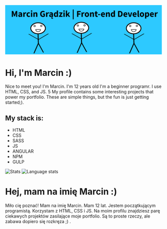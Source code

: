 <img src="https://github.com/marcing20067/marcing20067/blob/master/banner.png" alt="Marcin Grądzik banner">

# Hi, I'm Marcin :)

Nice to meet you! I'm Marcin. I'm 12 years old I'm a beginner programr. I use HTML, CSS, and JS. 5 My profile contains some interesting projects that power my portfolio.
These are simple things, but the fun is just getting started;).

## My stack is:

- HTML
- CSS
- SASS
- JS
- ANGULAR
- NPM
- GULP

![Stats](https://github-readme-stats.vercel.app/api?username=marcing20067&show_icons=true&include_all_commits=true&count_private=true&hide_title=true)
![Language stats](https://github-readme-stats.vercel.app/api/top-langs/?username=marcing20067&layout=compact)

# Hej, mam na imię Marcin :)

Miło cię poznać! Mam na imię Marcin. Mam 12 lat. Jestem początkującym programistą. Korzystam z HTML, CSS i JS. 
Na moim profilu znajdziesz parę ciekawych projektów zasilające moje portfolio. 
Są to proste rzeczy, ale zabawa dopiero się rozkręza ;) .



